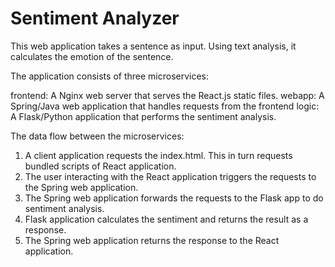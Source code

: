 # Sentiment Analyzer
This web application takes a sentence as input. Using text analysis, it calculates
the emotion of the sentence.

The application consists of three microservices:

frontend: A Nginx web server that serves the React.js static files.
webapp: A Spring/Java web application that handles requests from the frontend
logic: A Flask/Python application that performs the sentiment analysis.

The data flow between the microservices:
1. A client application requests the index.html. This in turn requests bundled
scripts of React application.
2. The user interacting with the React application triggers the requests to
the Spring web application.
3. The Spring web application forwards the requests to the Flask app to do
sentiment analysis.
4. Flask application calculates the sentiment and returns the result as a response.
5. The Spring web application returns the response to the React application.

